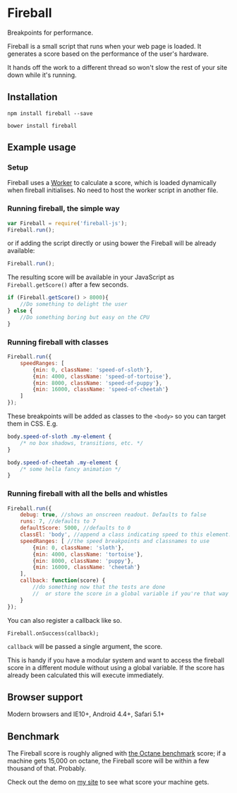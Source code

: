 # Fireball
Breakpoints for performance.

Fireball is a small script that runs when your web page is loaded. It generates a score based on the performance of the user's hardware. 

It hands off the work to a different thread so won't slow the rest of your site down while it's running.

## Installation

```
npm install fireball --save
```

```
bower install fireball
```

## Example usage

### Setup
Fireball uses a [Worker](https://developer.mozilla.org/en-US/docs/Web/API/Worker) to calculate a score, which is loaded dynamically when fireball initialises. No need to host the worker script in another file.

### Running fireball, the simple way
```javascript
var Fireball = require('fireball-js');
Fireball.run();
```

or if adding the script directly or using bower the Fireball will be already available: 

```javascript
Fireball.run();
```


The resulting score will be available in your JavaScript as `Fireball.getScore()` after a few seconds.

```javascript
if (Fireball.getScore() > 8000){
    //Do something to delight the user
} else {
    //Do something boring but easy on the CPU
}
```

### Running fireball with classes
```javascript
Fireball.run({
    speedRanges: [
        {min: 0, className: 'speed-of-sloth'},
        {min: 4000, className: 'speed-of-tortoise'},
        {min: 8000, className: 'speed-of-puppy'},
        {min: 16000, className: 'speed-of-cheetah'}
    ]
});
```

These breakpoints will be added as classes to the `<body>` so you can target them in CSS. E.g.

```css
body.speed-of-sloth .my-element {
    /* no box shadows, transitions, etc. */
}

body.speed-of-cheetah .my-element {
    /* some hella fancy animation */
}
```

### Running fireball with all the bells and whistles
```javascript
Fireball.run({
    debug: true, //shows an onscreen readout. Defaults to false
    runs: 7, //defaults to 7
    defaultScore: 5000, //defaults to 0
    classEl: 'body', //append a class indicating speed to this element. Defaults to 'body'
    speedRanges: [ //the speed breakpoints and classnames to use
        {min: 0, className: 'sloth'},
        {min: 4000, className: 'tortoise'},
        {min: 8000, className: 'puppy'},
        {min: 16000, className: 'cheetah'}
    ],
    callback: function(score) {
        //do something now that the tests are done
        //  or store the score in a global variable if you're that way inclined
    }
});
```

You can also register a callback like so.

```
Fireball.onSuccess(callback);
```

`callback` will be passed a single argument, the score.

This is handy if you have a modular system and want to access the fireball score in a different module 
without using a global variable. If the score has already been calculated this will execute immediately.

## Browser support
Modern browsers and IE10+, Android 4.4+, Safari 5.1+

## Benchmark
The Fireball score is roughly aligned with [the Octane benchmark](http://chromium.github.io/octane/) score;
if a machine gets 15,000 on octane, the Fireball score will be within a few thousand of that. Probably.

Check out the demo on [my site](http://www.dg707.com/fireball) to see what score your machine gets.
